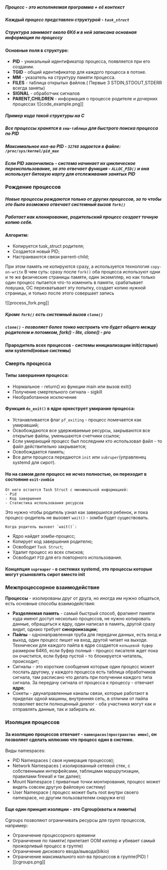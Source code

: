 ##### ___Процесс___ - это исполняемая программа + её контекст

##### Каждый процесс представлен структурой - `task_struct`
##### Структура занимает около 6Кб и в ней записана основная информация по процессу
#### Основные поля в структуре:

- __PID__ - уникальный идентификатор процесса, появляется при его создании.
- __TGID__ - общий идентификатор для каждого процесса в потоке. 
- __ММ__ - указатель на структуру памяти процесса.
- __FILES__ - таблица открытых файлов.( Первые 3 STDIN,STDOUT,STDERR всегда заняты)
- __SIGNAL__ - обработчик сигналов
- __PARENT,CHILDREN__ - информация о процессе родителе и дочерних процессах
![[code_example.png]]
##### Пример кода такой структуры на C


##### Все процессы хранятся в `хеш-таблице` для быстрого поиска процесса по PID
##### Максимальное кол-во PID - `32768`  задается в файле: `/proc/sys/kernel/pid_max`
##### __Если PID закончились__ - система начинает их циклическое переиспользование, за это отвечает функция - `ALLOC_PID()` и она использует битовую карту для отслеживания занятых PID



### Рождение процессов
##### Новые процессы рождаются только от других процессов, за то чтобы это было возможно отвечает системный вызов `fork()`
##### Работает как клонирование, родительский процесс создает точную копию себя.
#### Алгоритм:
- Копируется tusk_struct родителя;
- Создается новый PID;
- Настраиваются связи parrent-child;

При этом память не копируются сразу, а используется технология `copy-on-write`
В чем суть: сразу после `fork()` оба процесса используют одни и те же физические страницы памяти, один экземпляр, но как только один процесс пытается что-то изменить в памяти, срабатывает ловушка, ОС перехватывает эту попытку, создает копию нужной страницы, и только после этого совершает запись

![[process_fork.png]]

##### Кроме `fork()` есть системный вызов `clone()`
##### `сlone()` - позволяет более тонко настроить что будет общего между родителем и потомком, fork() - lite, clone() - pro
#### __Прародитель всех процессов__ - системы инициализации init(старые) или systemd(новые системы)


### Cмерть процесса

#### Типы завершения процесса:
- Нормальное - return() из функции main или вызов exit()
- Получение смертельного сигнала - sigkill
- Необработанное исключение

#### Функция `do_exit()` в ядре оркеструет умирание процесса:
- Устанавливается флаг `pf_exiting` - процесс помечается как умиравший;
- Освобождаются все удерживаемые ресурсы, закрываются все открытые файлы, уменьшаются счетчики ссылок;
- Если умирающий процесс был последним кто использовал файл - то файл действительно закрывается;
- Освобождается память;
- Все дети процесса передаются `init` или `subruper`(управленец systemd для сирот).

#### Но на самом деле процесс не исчез полностью, он переходит в состояние `exit-zombie`
	От него остается Task Struct с минимальной информацией: 
	- Pid 
	- Код завершения
	- Статистика использования ресурсов

Это нужно чтобы родитель узнал как завершился ребенок, и пока процесс-родитель не вызовет `wait()` - зомби будет существовать.

	Когда родитель вызовет `wait()`:
- Ядро найдет зомби-процесс;
- Копирует код завершения родителю;
- Освободит `Task Struct`;
- Удалит процесс из всех списков;
- Освободит `PID` для его повторного использования.


#### Концепция `supreaper` - в системах systemd, это процессы которые могут усыновлять сирот вместо init

### Межпроцессорное взаимодействие

__Процессы__ - изолированы друг от друга, но иногда им нужно общаться, есть основные способы взаимодействия:
 - __Разделяемая память__ - самый быстрый способ, фрагмент памяти куда имеют доступ несколько процессов, не нужно копировать данные, обращаться к ядру, один написал в память, другой сразу видит, однако требует __синхронизации__;
 - __Пайпы__ - однонаправленная труба для передачи данных, есть вход и выход, один процесс пишет на вход, другой читает на выходе. Технически для каждого пайпа в ядре создается `кольцевой буфер` размером 64Кб, если буфер полный - процесс писателя ждет пока он очистится, если буфер пустой - то блокируется читатель, происходит;
 - Сигналы - это короткие сообщения которые один процесс может послать другому, у каждого процесса есть таблица обработчиков сигнала, там расписано что делать при получении каждого типа сигнала. За передачу сигнала от процесса к процессу - отвечает __ядро__;
 - Сокеты - двунаправленные каналы связи, которые работают в приделах одной машины, внутренняя сеть, в отличии от пайпа позволяет вести полноценный диалог - оба участника могут как и отправлять данные, так и забирать их. 


### Изоляция процессов

#### За изоляцию процессов отвечает - `namespaces(пространство имен)`, он позволяет сделать иллюзию что процесс один в системе.

Виды namespaces:
- PID Namespaces ( своя нумерация процессов);
- Network Namespaces ( изолированный сетевой стек, с собственными интерфейсами, таблицами маршрутизации, правилами firewall  и так далее);
- Mount Namespace ( приватные точки монтирования, процесс может видеть совсем другую файловую систему)
- User Namespace ( процесс может быть root внутри своего namespace, но другим пользователем снаружи его)

#### Еще один принцип изоляции - это Cgroup(квоты и лимиты)

Cgroups позволяют ограничивать ресурсы для групп процессов, например:
- Ограничение процессорного времени
- Ограничение по памяти( прилетает OOM киллер и убивает самый прожорливый процесс в группе)
- Ограничение дискового ввода/вывода(blkio)
- Ограничение максимального кол-ва процессов в группе(PID)
![[cgroups.png]]
